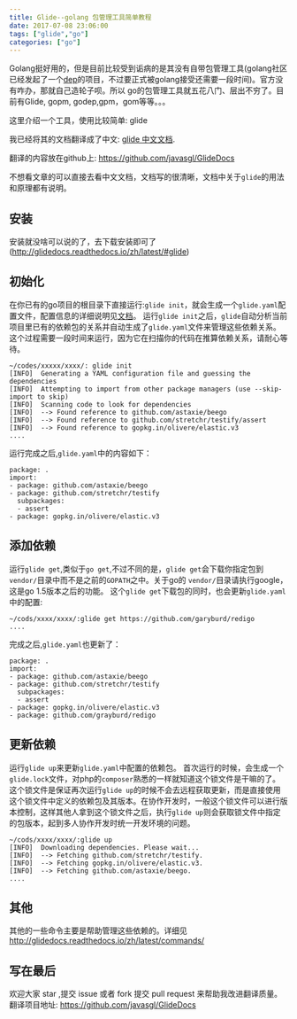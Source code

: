 ```yaml
---
title: Glide--golang 包管理工具简单教程
date: 2017-07-08 23:06:00
tags: ["glide","go"]
categories: ["go"]
---
```


 Golang挺好用的，但是目前比较受到诟病的是其没有自带包管理工具(golang社区已经发起了一个[dep](https://github.com/golang/dep)的项目，不过要正式被golang接受还需要一段时间)。官方没有咋办，那就自己造轮子呗。所以 go的包管理工具就五花八门、层出不穷了。目前有Glide, gopm, godep,gpm，gom等等。。。

这里介绍一个工具，使用比较简单: glide

我已经将其的文档翻译成了中文:  [glide 中文文档](http://glidedocs.readthedocs.io/).

翻译的内容放在github上: https://github.com/javasgl/GlideDocs

不想看文章的可以直接去看中文文档，文档写的很清晰，文档中关于`glide`的用法和原理都有说明。
<!--more-->

## 安装

安装就没啥可以说的了，去下载安装即可了(http://glidedocs.readthedocs.io/zh/latest/#glide)

## 初始化

在你已有的go项目的根目录下直接运行:`glide init`，就会生成一个`glide.yaml`配置文件，配置信息的详细说明见[文档](http://glidedocs.readthedocs.io/zh/latest/glide.yaml/)。
运行`glide init`之后，`glide`自动分析当前项目里已有的依赖包的关系并自动生成了`glide.yaml`文件来管理这些依赖关系。
这个过程需要一段时间来运行，因为它在扫描你的代码在推算依赖关系，请耐心等待。
```
~/codes/xxxxx/xxxx/: glide init
[INFO]	Generating a YAML configuration file and guessing the dependencies
[INFO]	Attempting to import from other package managers (use --skip-import to skip)
[INFO]	Scanning code to look for dependencies
[INFO]	--> Found reference to github.com/astaxie/beego
[INFO]	--> Found reference to github.com/stretchr/testify/assert
[INFO]	--> Found reference to gopkg.in/olivere/elastic.v3
....
```
运行完成之后,`glide.yaml`中的内容如下：
```
package: .
import:
- package: github.com/astaxie/beego
- package: github.com/stretchr/testify
  subpackages:
  - assert
- package: gopkg.in/olivere/elastic.v3
```

## 添加依赖

运行`glide get`,类似于`go get`,不过不同的是，`glide get`会下载你指定包到`vendor/`目录中而不是之前的`GOPATH`之中。关于go的 `vendor/`目录请执行google，这是go 1.5版本之后的功能。
这个`glide get`下载包的同时，也会更新`glide.yaml`中的配置:
```
~/cods/xxxx/xxxx/:glide get https://github.com/garyburd/redigo
....
```
完成之后,`glide.yaml`也更新了：
```
package: .
import:
- package: github.com/astaxie/beego
- package: github.com/stretchr/testify
  subpackages:
  - assert
- package: gopkg.in/olivere/elastic.v3
- package: github.com/grayburd/redigo
```

## 更新依赖

运行`glide up`来更新`glide.yaml`中配置的依赖包。
首次运行的时候，会生成一个`glide.lock`文件，对php的`composer`熟悉的一样就知道这个锁文件是干嘛的了。这个锁文件是保证再次运行`glide up`的时候不会去远程获取更新，而是直接使用这个锁文件中定义的依赖包及其版本。在协作开发时，一般这个锁文件可以进行版本控制，这样其他人拿到这个锁文件之后，执行`glide up`则会获取锁文件中指定的包版本，起到多人协作开发时统一开发环境的问题。
```
~/cods/xxxx/xxxx/:glide up
[INFO]	Downloading dependencies. Please wait...
[INFO]	--> Fetching github.com/stretchr/testify.
[INFO]	--> Fetching gopkg.in/olivere/elastic.v3.
[INFO]	--> Fetching github.com/astaxie/beego.
....
```
## 其他

其他的一些命令主要是帮助管理这些依赖的。详细见 http://glidedocs.readthedocs.io/zh/latest/commands/

## 写在最后

欢迎大家 star ,提交 issue 或者 fork 提交 pull request 来帮助我改进翻译质量。翻译项目地址: https://github.com/javasgl/GlideDocs
